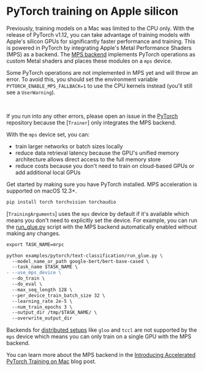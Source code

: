 <!--Copyright 2022 The HuggingFace Team. All rights reserved.

Licensed under the Apache License, Version 2.0 (the "License"); you may not use this file except in compliance with
the License. You may obtain a copy of the License at

http://www.apache.org/licenses/LICENSE-2.0

Unless required by applicable law or agreed to in writing, software distributed under the License is distributed on
an "AS IS" BASIS, WITHOUT WARRANTIES OR CONDITIONS OF ANY KIND, either express or implied. See the License for the

⚠️ Note that this file is in Markdown but contain specific syntax for our doc-builder (similar to MDX) that may not be
rendered properly in your Markdown viewer.

-->

# PyTorch training on Apple silicon

Previously, training models on a Mac was limited to the CPU only. With the release of PyTorch v1.12, you can take advantage of training models with Apple's silicon GPUs for significantly faster performance and training. This is powered in PyTorch by integrating Apple's Metal Performance Shaders (MPS) as a backend. The [MPS backend](https://pytorch.org/docs/stable/notes/mps.html) implements PyTorch operations as custom Metal shaders and places these modules on a `mps` device.

<Tip warning={true}>

Some PyTorch operations are not implemented in MPS yet and will throw an error. To avoid this, you should set the environment variable `PYTORCH_ENABLE_MPS_FALLBACK=1` to use the CPU kernels instead (you'll still see a `UserWarning`).

<br>

If you run into any other errors, please open an issue in the [PyTorch](https://github.com/pytorch/pytorch/issues) repository because the [`Trainer`] only integrates the MPS backend.

</Tip>

With the `mps` device set, you can:

* train larger networks or batch sizes locally
* reduce data retrieval latency because the GPU's unified memory architecture allows direct access to the full memory store
* reduce costs because you don't need to train on cloud-based GPUs or add additional local GPUs

Get started by making sure you have PyTorch installed. MPS acceleration is supported on macOS 12.3+.

```bash
pip install torch torchvision torchaudio
```

[`TrainingArguments`] uses the `mps` device by default if it's available which means you don't need to explicitly set the device. For example, you can run the [run_glue.py](https://github.com/huggingface/transformers/blob/main/examples/pytorch/text-classification/run_glue.py) script with the MPS backend automatically enabled without making any changes.

```diff
export TASK_NAME=mrpc

python examples/pytorch/text-classification/run_glue.py \
  --model_name_or_path google-bert/bert-base-cased \
  --task_name $TASK_NAME \
- --use_mps_device \
  --do_train \
  --do_eval \
  --max_seq_length 128 \
  --per_device_train_batch_size 32 \
  --learning_rate 2e-5 \
  --num_train_epochs 3 \
  --output_dir /tmp/$TASK_NAME/ \
  --overwrite_output_dir
```

Backends for [distributed setups](https://pytorch.org/docs/stable/distributed.html#backends) like `gloo` and `tccl` are not supported by the `mps` device which means you can only train on a single GPU with the MPS backend.

You can learn more about the MPS backend in the [Introducing Accelerated PyTorch Training on Mac](https://pytorch.org/blog/introducing-accelerated-pytorch-training-on-mac/) blog post.
